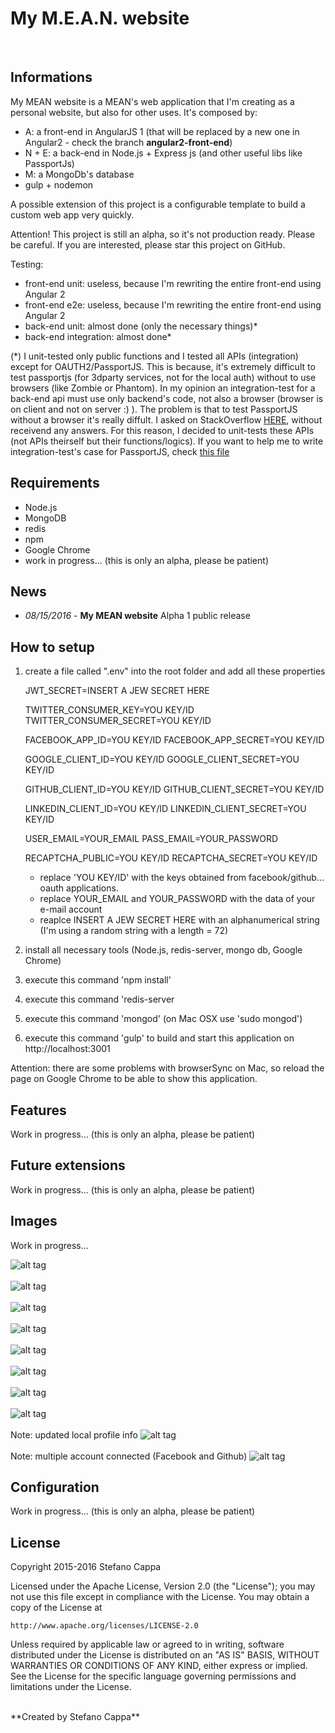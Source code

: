 # My M.E.A.N. website
<br>

## Informations
My MEAN website is a MEAN's web application that I'm creating as a personal website, but also for other uses.
It's composed by:
- A: a front-end in AngularJS 1 (that will be replaced by a new one in Angular2 - check the branch **angular2-front-end**)
- N + E: a back-end in Node.js + Express js (and other useful libs like PassportJs)
- M: a MongoDb's database
- gulp + nodemon

A possible extension of this project is a configurable template to build a custom web app very quickly.

Attention! This project is still an alpha, so it's not production ready. Please be careful.
If you are interested, please star this project on GitHub.

Testing:
- front-end unit: useless, because I'm rewriting the entire front-end using Angular 2
- front-end e2e: useless, because I'm rewriting the entire front-end using Angular 2
- back-end unit: almost done (only the necessary things)*
- back-end integration: almost done*

(*) I unit-tested only public functions and I tested all APIs (integration) except for OAUTH2/PassportJS.
This is because, it's extremely difficult to test passportjs (for 3dparty services, not for the local auth) without to use  browsers (like Zombie or Phantom). In my opinion an integration-test for a back-end api must use only backend's code, not also a browser (browser is on client and not on server :) ).
The problem is that to test PassportJS without a browser it's really diffult. I asked on StackOverflow [HERE](http://stackoverflow.com/questions/38169351/how-can-i-test-integration-testing-with-supertest-a-node-js-server-with-passpo), without receivend any answers.
For this reason, I decided to unit-tests these APIs (not APIs theirself but their functions/logics).
If you want to help me to write integration-test's case for PassportJS, check [this file](https://github.com/Ks89/My-MEAN-website/blob/master/test-server-integration/TODO-auth-3dparty.js)

## Requirements
- Node.js
- MongoDB
- redis
- npm
- Google Chrome
- work in progress... (this is only an alpha, please be patient)


## News
- *08/15/2016* - **My MEAN website** Alpha 1 public release

## How to setup

1. create a file called ".env" into the root folder and add all these properties

    JWT_SECRET=INSERT A JEW SECRET HERE
    
    TWITTER_CONSUMER_KEY=YOU KEY/ID
    TWITTER_CONSUMER_SECRET=YOU KEY/ID
    
    FACEBOOK_APP_ID=YOU KEY/ID
    FACEBOOK_APP_SECRET=YOU KEY/ID
    
    GOOGLE_CLIENT_ID=YOU KEY/ID
    GOOGLE_CLIENT_SECRET=YOU KEY/ID
    
    GITHUB_CLIENT_ID=YOU KEY/ID
    GITHUB_CLIENT_SECRET=YOU KEY/ID
    
    LINKEDIN_CLIENT_ID=YOU KEY/ID
    LINKEDIN_CLIENT_SECRET=YOU KEY/ID
    
    USER_EMAIL=YOUR_EMAIL
    PASS_EMAIL=YOUR_PASSWORD
    
    RECAPTCHA_PUBLIC=YOU KEY/ID
    RECAPTCHA_SECRET=YOU KEY/ID

    - replace 'YOU KEY/ID' with the keys obtained from facebook/github... oauth applications.
    - replace YOUR_EMAIL and YOUR_PASSWORD with the data of your e-mail account
    - reaplce INSERT A JEW SECRET HERE with an alphanumerical string (I'm using a random string with a length = 72)

2. install all necessary tools (Node.js, redis-server, mongo db, Google Chrome)
3. execute this command 'npm install'
4. execute this command 'redis-server 
5. execute this command 'mongod' (on Mac OSX use 'sudo mongod')
6. execute this command 'gulp' to build and start this application on http://localhost:3001

Attention: there are some problems with browserSync on Mac, so reload the page on Google Chrome to be able to show this application.

## Features
Work in progress... (this is only an alpha, please be patient)


## Future extensions
Work in progress... (this is only an alpha, please be patient)


## Images
Work in progress...

![alt tag](http://www.stefanocappa.it/publicfiles/Github_repositories_images/MyMeanWebsite/home.png)
<br/><br/>
![alt tag](http://www.stefanocappa.it/publicfiles/Github_repositories_images/MyMeanWebsite/projects.png)
<br/><br/>
![alt tag](http://www.stefanocappa.it/publicfiles/Github_repositories_images/MyMeanWebsite/project-detail.png)
<br/><br/>
![alt tag](http://www.stefanocappa.it/publicfiles/Github_repositories_images/MyMeanWebsite/projectDetail-imagegallery.png)
<br/><br/>
![alt tag](http://www.stefanocappa.it/publicfiles/Github_repositories_images/MyMeanWebsite/contact.png)
<br/><br/>
![alt tag](http://www.stefanocappa.it/publicfiles/Github_repositories_images/MyMeanWebsite/contact-recaptcha.png)
<br/><br/>
![alt tag](http://www.stefanocappa.it/publicfiles/Github_repositories_images/MyMeanWebsite/signin.png)
<br/><br/>
![alt tag](http://www.stefanocappa.it/publicfiles/Github_repositories_images/MyMeanWebsite/register.png)
<br/><br/>
Note: updated local profile info
![alt tag](http://www.stefanocappa.it/publicfiles/Github_repositories_images/MyMeanWebsite/profile-updated.png)
<br/><br/>
Note: multiple account connected (Facebook and Github)
![alt tag](http://www.stefanocappa.it/publicfiles/Github_repositories_images/MyMeanWebsite/profile-fb-github.png)


## Configuration
Work in progress... (this is only an alpha, please be patient)


## License

Copyright 2015-2016 Stefano Cappa

Licensed under the Apache License, Version 2.0 (the "License");
you may not use this file except in compliance with the License.
You may obtain a copy of the License at

    http://www.apache.org/licenses/LICENSE-2.0

Unless required by applicable law or agreed to in writing, software
distributed under the License is distributed on an "AS IS" BASIS,
WITHOUT WARRANTIES OR CONDITIONS OF ANY KIND, either express or implied.
See the License for the specific language governing permissions and
limitations under the License.

<br/>
**Created by Stefano Cappa**
